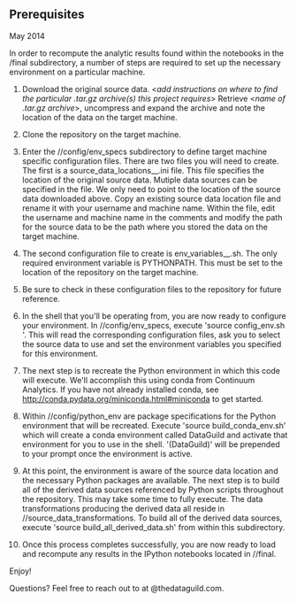 Prerequisites
-------------

May 2014

In order to recompute the analytic results found within the notebooks in 
the /final subdirectory, a number of steps are required to set up the necessary
environment on a particular machine. 

1. Download the original source data. \<_add instructions on where to find the 
particular .tar.gz archive(s) this project requires_\> 
Retrieve \<_name of .tar.gz archive_\>, uncompress and expand the archive and
note the location of the data on the target machine. 

2. Clone the <repository name> repository on the target machine. 

3. Enter the /<repository name>/config/env_specs subdirectory to define
target machine specific configuration files. There are two files you will need 
to create. The first is a source_data_locations_<username>_<machine>.ini file. 
This file specifies the location of the original source data. Mutiple data 
sources can be specified in the file. We only need to point to the location of 
the source data downloaded above. Copy an existing source data location file 
and rename it with your username and machine name. Within the file, edit the 
username and machine name in the comments and modify the path for the <name of 
source data> source data to be the path where you stored the data on the target 
machine. 

4. The second configuration file to create is env_variables_<username>_<machine>.sh.
The only required environment variable is PYTHONPATH. This must be set to the
location of the <repository name> repository on the target machine. 

5. Be sure to check in these configuration files to the repository for future 
reference.

6. In the shell that you'll be operating from, you are now ready to configure 
your environment. In /<repository name>/config/env_specs, execute 
'source config_env.sh <username> <machine>'. This will read the corresponding 
configuration files, ask you to select the source data to use and set the 
environment variables you specified for this environment. 

7. The next step is to recreate the Python environment in which this code will 
execute. We'll accomplish this using conda from Continuum Analytics. If you 
have not already installed conda, see http://conda.pydata.org/miniconda.html#miniconda
to get started. 

8. Within /<repository name>/config/python_env are package specifications for the 
Python environment that will be recreated. Execute 'source build_conda_env.sh' 
which will create a conda environment called DataGuild and activate that 
environment for you to use in the shell. '(DataGuild)' will be prepended to your 
prompt once the environment is active. 

9. At this point, the environment is aware of the source data location and the
necessary Python packages are available. The next step is to build all of the
derived data sources referenced by Python scripts throughout the repository. This 
may take some time to fully execute. The data transformations producing the 
derived data all reside in /<repository name>/source_data_transformations. To 
build all of the derived data sources, execute 'source build_all_derived_data.sh' 
from within this subdirectory. 

10. Once this process completes successfully, you are now ready to load and 
recompute any results in the IPython notebooks located in 
/<repository name>/final.

Enjoy!

Questions? Feel free to reach out to <contact name> at <contact>@thedataguild.com. 
